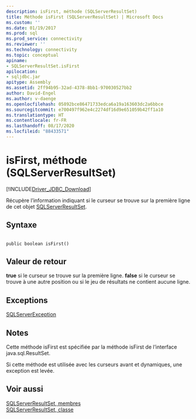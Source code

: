 ```yaml
---
description: isFirst, méthode (SQLServerResultSet)
title: Méthode isFirst (SQLServerResultSet) | Microsoft Docs
ms.custom: ''
ms.date: 01/19/2017
ms.prod: sql
ms.prod_service: connectivity
ms.reviewer: ''
ms.technology: connectivity
ms.topic: conceptual
apiname:
- SQLServerResultSet.isFirst
apilocation:
- sqljdbc.jar
apitype: Assembly
ms.assetid: 2ff94b95-32ad-4378-8bb1-970030527bb2
author: David-Engel
ms.author: v-daenge
ms.openlocfilehash: 05892bce86471733edca6a19a163603dc2a6bbce
ms.sourcegitcommit: e700497f962e4c2274df16d9e651059b42ff1a10
ms.translationtype: HT
ms.contentlocale: fr-FR
ms.lasthandoff: 08/17/2020
ms.locfileid: "88433571"
---
```

# <a name="isfirst-method-sqlserverresultset"></a>isFirst, méthode (SQLServerResultSet)
[!INCLUDE[Driver_JDBC_Download](../../../includes/driver_jdbc_download.md)]

  Récupère l’information indiquant si le curseur se trouve sur la première ligne de cet objet [SQLServerResultSet](../../../connect/jdbc/reference/sqlserverresultset-class.md).  
  
## <a name="syntax"></a>Syntaxe  
  
```  
  
public boolean isFirst()  
```  
  
## <a name="return-value"></a>Valeur de retour  
 **true** si le curseur se trouve sur la première ligne. **false** si le curseur se trouve à une autre position ou si le jeu de résultats ne contient aucune ligne.  
  
## <a name="exceptions"></a>Exceptions  
 [SQLServerException](../../../connect/jdbc/reference/sqlserverexception-class.md)  
  
## <a name="remarks"></a>Notes  
 Cette méthode isFirst est spécifiée par la méthode isFirst de l’interface java.sql.ResultSet.  
  
 Si cette méthode est utilisée avec les curseurs avant et dynamiques, une exception est levée.  
  
## <a name="see-also"></a>Voir aussi  
 [SQLServerResultSet, membres](../../../connect/jdbc/reference/sqlserverresultset-members.md)   
 [SQLServerResultSet, classe](../../../connect/jdbc/reference/sqlserverresultset-class.md)  
  
  
